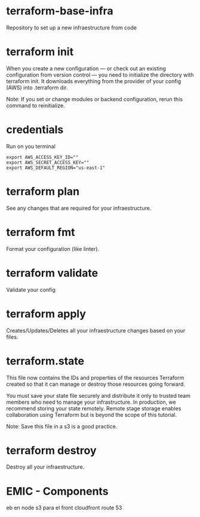 # terraform-base-infra
Repository to set up a new infraestructure from code

# terraform init
When you create a new configuration — or check out an existing configuration from version control — you need to initialize the directory with terraform init.
It downloads everything from the provider of your config (AWS) into .terraform dir.

Note: If you set or change modules or backend configuration, rerun this command to reinitialize.

# credentials
Run on you terminal
```
export AWS_ACCESS_KEY_ID=""
export AWS_SECRET_ACCESS_KEY=""
export AWS_DEFAULT_REGION="us-east-1"
```

# terraform plan
See any changes that are required for your infraestructure.

# terraform fmt
Format your configuration (like linter).

# terraform validate
Validate your config

# terraform apply
Creates/Updates/Deletes all your infraestructure changes based on your files.

# terraform.state
This file now contains the IDs and properties of the resources Terraform created so that it can manage or destroy those resources going forward.

You must save your state file securely and distribute it only to trusted team members who need to manage your infrastructure. In production, we recommend storing your state remotely. Remote stage storage enables collaboration using Terraform but is beyond the scope of this tutorial.

Note: Save this file in a s3 is a good practice.

# terraform destroy
Destroy all your infraestructure.

# EMIC - Components
eb en node
s3 para el front
cloudfront
route 53
